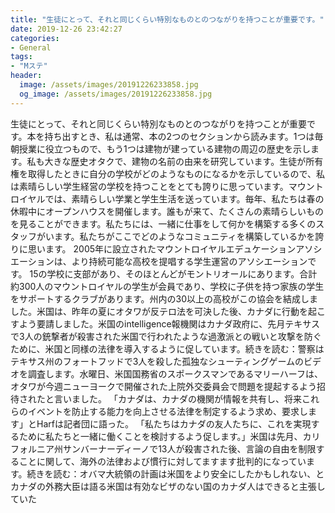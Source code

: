 ```yaml
---
title: "生徒にとって、それと同じくらい特別なものとのつながりを持つことが重要です。"
date: 2019-12-26 23:42:27
categories:
- General
tags:
- "Mステ"
header:
  image: /assets/images/20191226233858.jpg
  og_image: /assets/images/20191226233858.jpg
---
```


生徒にとって、それと同じくらい特別なものとのつながりを持つことが重要です。本を持ち出すとき、私は通常、本の2つのセクションから読みます。1つは毎朝授業に役立つもので、もう1つは建物が建っている建物の周辺の歴史を示します。私も大きな歴史オタクで、建物の名前の由来を研究しています。生徒が所有権を取得したときに自分の学校がどのようなものになるかを示しているので、私は素晴らしい学生経営の学校を持つことをとても誇りに思っています。マウントロイヤルでは、素晴らしい学業と学生生活を送っています。毎年、私たちは春の休暇中にオープンハウスを開催します。誰もが来て、たくさんの素晴らしいものを見ることができます。私たちには、一緒に仕事をして何かを構築する多くのスタッフがいます。私たちがここでどのようなコミュニティを構築しているかを誇りに思います。 2005年に設立されたマウントロイヤルエデュケーションアソシエーションは、より持続可能な高校を提唱する学生運営のアソシエーションです。 15の学校に支部があり、そのほとんどがモントリオールにあります。合計約300人のマウントロイヤルの学生が会員であり、学校に子供を持つ家族の学生をサポートするクラブがあります。州内の30以上の高校がこの協会を結成しました。米国は、昨年の夏にオタワが反テロ法を可決した後、カナダに行動を起こすよう要請しました。米国のintelligence報機関はカナダ政府に、先月テキサスで3人の銃撃者が殺害された米国で行われたような過激派との戦いと攻撃を防ぐために、米国と同様の法律を導入するように促しています。続きを読む：警察はテキサス州のフォートフッドで3人を殺した孤独なシューティングゲームのビデオを調査します。水曜日、米国国務省のスポークスマンであるマリーハーフは、オタワが今週ニューヨークで開催された上院外交委員会で問題を提起するよう招待されたと言いました。 「カナダは、カナダの機関が情報を共有し、将来これらのイベントを防止する能力を向上させる法律を制定するよう求め、要求します」とHarfは記者団に語った。 「私たちはカナダの友人たちに、これを実現するために私たちと一緒に働くことを検討するよう促します。」米国は先月、カリフォルニア州サンバーナーディーノで13人が殺害された後、言論の自由を制限することに関して、海外の法律および慣行に対してますます批判的になっています。続きを読む：オバマ大統領の計画は米国をより安全にしたかもしれない、とカナダの外務大臣は語る米国は有効なビザのない国のカナダ人はできると主張していた
